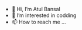 - 👋 Hi, I’m Atul Bansal
- 👀 I’m interested in codding
- 📫 How to reach me ...

<!---
atulbansal2010/atulbansal2010 is a ✨ special ✨ repository because its `README.md` (this file) appears on your GitHub profile.
You can click the Preview link to take a look at your changes.
--->
